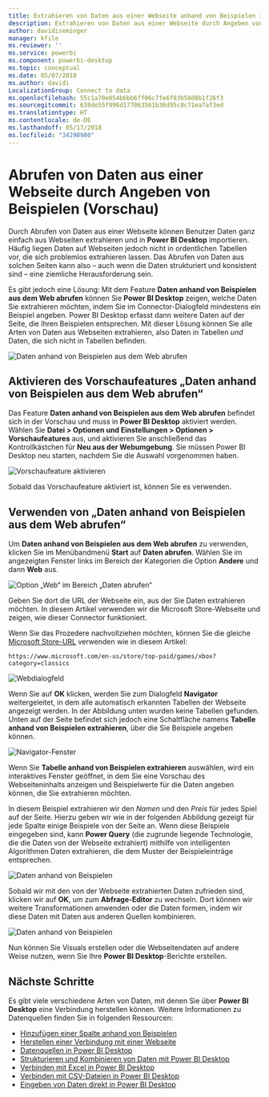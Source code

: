 ```yaml
---
title: Extrahieren von Daten aus einer Webseite anhand von Beispielen in Power BI Desktop (Vorschau)
description: Extrahieren von Daten aus einer Webseite durch Angeben von Beispielen für die gewünschten Daten
author: davidiseminger
manager: kfile
ms.reviewer: ''
ms.service: powerbi
ms.component: powerbi-desktop
ms.topic: conceptual
ms.date: 05/07/2018
ms.author: davidi
LocalizationGroup: Connect to data
ms.openlocfilehash: 55c1a70e054b6bb6ff06c7fe6f83b58d8b1f26f3
ms.sourcegitcommit: 638de55f996d177063561b36d95c8c71ea7af3ed
ms.translationtype: HT
ms.contentlocale: de-DE
ms.lasthandoff: 05/17/2018
ms.locfileid: "34290980"
---
```

# <a name="get-data-from-a-web-page-by-providing-an-example-preview"></a>Abrufen von Daten aus einer Webseite durch Angeben von Beispielen (Vorschau)

Durch Abrufen von Daten aus einer Webseite können Benutzer Daten ganz einfach aus Webseiten extrahieren und in **Power BI Desktop** importieren. Häufig liegen Daten auf Webseiten jedoch nicht in ordentlichen Tabellen vor, die sich problemlos extrahieren lassen. Das Abrufen von Daten aus solchen Seiten kann also – auch wenn die Daten strukturiert und konsistent sind – eine ziemliche Herausforderung sein. 

Es gibt jedoch eine Lösung: Mit dem Feature **Daten anhand von Beispielen aus dem Web abrufen** können Sie **Power BI Desktop** zeigen, welche Daten Sie extrahieren möchten, indem Sie im Connector-Dialogfeld mindestens ein Beispiel angeben. Power BI Desktop erfasst dann weitere Daten auf der Seite, die Ihren Beispielen entsprechen. Mit dieser Lösung können Sie alle Arten von Daten aus Webseiten extrahieren, also Daten in Tabellen *und* Daten, die sich nicht in Tabellen befinden. 

![Daten anhand von Beispielen aus dem Web abrufen](media/desktop-connect-to-web-by-example/web-by-example_01.png)


## <a name="enabling-the-preview-feature-get-data-from-web-by-example"></a>Aktivieren des Vorschaufeatures „Daten anhand von Beispielen aus dem Web abrufen“

Das Feature **Daten anhand von Beispielen aus dem Web abrufen** befindet sich in der Vorschau und muss in **Power BI Desktop** aktiviert werden. Wählen Sie **Datei > Optionen und Einstellungen > Optionen > Vorschaufeatures** aus, und aktivieren Sie anschließend das Kontrollkästchen für **Neu aus der Webumgebung**. Sie müssen Power BI Desktop neu starten, nachdem Sie die Auswahl vorgenommen haben.

![Vorschaufeature aktivieren](media/desktop-connect-to-web-by-example/web-by-example_02.png)

Sobald das Vorschaufeature aktiviert ist, können Sie es verwenden. 

## <a name="using-get-data-from-web-by-example"></a>Verwenden von „Daten anhand von Beispielen aus dem Web abrufen“

Um **Daten anhand von Beispielen aus dem Web abrufen** zu verwenden, klicken Sie im Menübandmenü **Start** auf **Daten abrufen**. Wählen Sie im angezeigten Fenster links im Bereich der Kategorien die Option **Andere** und dann **Web** aus.

![Option „Web“ im Bereich „Daten abrufen“](media/desktop-connect-to-web-by-example/web-by-example_03.png)

Geben Sie dort die URL der Webseite ein, aus der Sie Daten extrahieren möchten. In diesem Artikel verwenden wir die Microsoft Store-Webseite und zeigen, wie dieser Connector funktioniert. 

Wenn Sie das Prozedere nachvollziehen möchten, können Sie die gleiche [Microsoft Store-URL](https://www.microsoft.com/en-us/store/top-paid/games/xbox?category=classics) verwenden wie in diesem Artikel:

    https://www.microsoft.com/en-us/store/top-paid/games/xbox?category=classics

![Webdialogfeld](media/desktop-connect-to-web-by-example/web-by-example_04.png)

Wenn Sie auf **OK** klicken, werden Sie zum Dialogfeld **Navigator** weitergeleitet, in dem alle automatisch erkannten Tabellen der Webseite angezeigt werden. In der Abbildung unten wurden keine Tabellen gefunden. Unten auf der Seite befindet sich jedoch eine Schaltfläche namens **Tabelle anhand von Beispielen extrahieren**, über die Sie Beispiele angeben können.


![Navigator-Fenster](media/desktop-connect-to-web-by-example/web-by-example_05.png)

Wenn Sie **Tabelle anhand von Beispielen extrahieren** auswählen, wird ein interaktives Fenster geöffnet, in dem Sie eine Vorschau des Webseiteninhalts anzeigen und Beispielwerte für die Daten angeben können, die Sie extrahieren möchten. 

In diesem Beispiel extrahieren wir den *Namen* und den *Preis* für jedes Spiel auf der Seite. Hierzu geben wir wie in der folgenden Abbildung gezeigt für jede Spalte einige Beispiele von der Seite an. Wenn diese Beispiele eingegeben sind, kann **Power Query** (die zugrunde liegende Technologie, die die Daten von der Webseite extrahiert) mithilfe von intelligenten Algorithmen Daten extrahieren, die dem Muster der Beispieleinträge entsprechen.

![Daten anhand von Beispielen](media/desktop-connect-to-web-by-example/web-by-example_06.png)

Sobald wir mit den von der Webseite extrahierten Daten zufrieden sind, klicken wir auf **OK**, um zum **Abfrage-Editor** zu wechseln. Dort können wir weitere Transformationen anwenden oder die Daten formen, indem wir diese Daten mit Daten aus anderen Quellen kombinieren.

![Daten anhand von Beispielen](media/desktop-connect-to-web-by-example/web-by-example_07.png)

Nun können Sie Visuals erstellen oder die Webseitendaten auf andere Weise nutzen, wenn Sie Ihre **Power BI Desktop**-Berichte erstellen.


## <a name="next-steps"></a>Nächste Schritte
Es gibt viele verschiedene Arten von Daten, mit denen Sie über **Power BI Desktop** eine Verbindung herstellen können. Weitere Informationen zu Datenquellen finden Sie in folgenden Ressourcen:

* [Hinzufügen einer Spalte anhand von Beispielen](desktop-add-column-from-example.md)
* [Herstellen einer Verbindung mit einer Webseite](desktop-connect-to-web.md)
* [Datenquellen in Power BI Desktop](desktop-data-sources.md)
* [Strukturieren und Kombinieren von Daten mit Power BI Desktop](desktop-shape-and-combine-data.md)
* [Verbinden mit Excel in Power BI Desktop](desktop-connect-excel.md)   
* [Verbinden mit CSV-Dateien in Power BI Desktop](desktop-connect-csv.md)   
* [Eingeben von Daten direkt in Power BI Desktop](desktop-enter-data-directly-into-desktop.md)   

